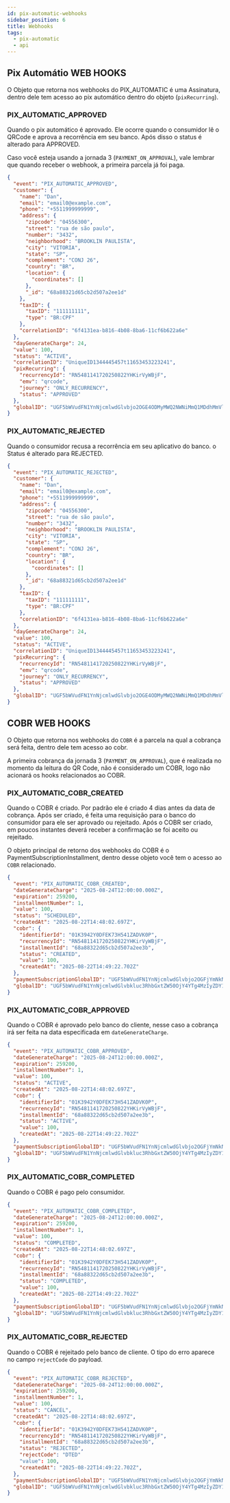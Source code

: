 ```yaml
---
id: pix-automatic-webhooks
sidebar_position: 6
title: Webhooks
tags:
  - pix-automatic
  - api
---
```


## Pix Automátio WEB HOOKS

O Objeto que retorna nos webhooks do PIX_AUTOMATIC é uma Assinatura, dentro dele tem acesso ao pix automático dentro do objeto (`pixRecurring`).

### PIX_AUTOMATIC_APPROVED

Quando o pix automático é aprovado. Ele ocorre quando o consumidor lê o QRCode e aprova a recorrência em seu banco. Após disso o status é alterado para APPROVED.

Caso você esteja usando a jornada 3 (`PAYMENT_ON_APPROVAL`), vale lembrar que quando receber o webhook, a primeira parcela já foi paga.

```json
{
  "event": "PIX_AUTOMATIC_APPROVED",
  "customer": {
    "name": "Dan",
    "email": "email0@example.com",
    "phone": "+5511999999999",
    "address": {
      "zipcode": "04556300",
      "street": "rua de são paulo",
      "number": "3432",
      "neighborhood": "BROOKLIN PAULISTA",
      "city": "VITORIA",
      "state": "SP",
      "complement": "CONJ 26",
      "country": "BR",
      "location": {
        "coordinates": []
      },
      "_id": "68a88321d65cb2d507a2ee1d"
    },
    "taxID": {
      "taxID": "111111111",
      "type": "BR:CPF"
    },
    "correlationID": "6f4131ea-b816-4b08-8ba6-11cf6b622a6e"
  },
  "dayGenerateCharge": 24,
  "value": 100,
  "status": "ACTIVE",
  "correlationID": "UniqueID1344445457t11653453223241",
  "pixRecurring": {
    "recurrencyId": "RN5481141720250822YHKirVyWBjF",
    "emv": "qrcode",
    "journey": "ONLY_RECURRENCY",
    "status": "APPROVED"
  },
  "globalID": "UGF5bWVudFN1YnNjcmlwdGlvbjo2OGE4ODMyMWQ2NWNiMmQ1MDdhMmVlMjk="
}
```
### PIX_AUTOMATIC_REJECTED

Quando o consumidor recusa a recorrência em seu aplicativo do banco. o Status é alterado para REJECTED.

```json
{
  "event": "PIX_AUTOMATIC_REJECTED",
  "customer": {
    "name": "Dan",
    "email": "email0@example.com",
    "phone": "+5511999999999",
    "address": {
      "zipcode": "04556300",
      "street": "rua de são paulo",
      "number": "3432",
      "neighborhood": "BROOKLIN PAULISTA",
      "city": "VITORIA",
      "state": "SP",
      "complement": "CONJ 26",
      "country": "BR",
      "location": {
        "coordinates": []
      },
      "_id": "68a88321d65cb2d507a2ee1d"
    },
    "taxID": {
      "taxID": "111111111",
      "type": "BR:CPF"
    },
    "correlationID": "6f4131ea-b816-4b08-8ba6-11cf6b622a6e"
  },
  "dayGenerateCharge": 24,
  "value": 100,
  "status": "ACTIVE",
  "correlationID": "UniqueID1344445457t11653453223241",
  "pixRecurring": {
    "recurrencyId": "RN5481141720250822YHKirVyWBjF",
    "emv": "qrcode",
    "journey": "ONLY_RECURRENCY",
    "status": "APPROVED"
  },
  "globalID": "UGF5bWVudFN1YnNjcmlwdGlvbjo2OGE4ODMyMWQ2NWNiMmQ1MDdhMmVlMjk="
}
```

## COBR WEB HOOKS

O Objeto que retorna nos webhooks do `COBR` é a parcela na qual a cobrança será feita, dentro dele tem acesso ao cobr.

A primeira cobrança da jornada 3 (`PAYMENT_ON_APPROVAL`), que é realizada no momento da leitura do QR Code, não é considerado um COBR, logo não acionará os hooks relacionados ao COBR.

### PIX_AUTOMATIC_COBR_CREATED

Quando o COBR é criado. Por padrão ele é criado 4 dias antes da data de cobrança. Após ser criado, é feita uma requisição para o banco do consumidor para ele ser aprovado ou rejeitado. Após o COBR ser criado, em poucos instantes deverá receber a confirmação se foi aceito ou rejeitado.

O objeto principal de retorno dos webhooks do COBR é o PaymentSubscriptionInstallment, dentro desse objeto você tem o acesso ao `COBR` relacionado.

```json
{
  "event": "PIX_AUTOMATIC_COBR_CREATED",
  "dateGenerateCharge": "2025-08-24T12:00:00.000Z",
  "expiration": 259200,
  "installmentNumber": 1,
  "value": 100,
  "status": "SCHEDULED",
  "createdAt": "2025-08-22T14:48:02.697Z",
  "cobr": {
    "identifierId": "01K3942Y0DFEK73H541ZADVK0P",
    "recurrencyId": "RN5481141720250822YHKirVyWBjF",
    "installmentId": "68a88322d65cb2d507a2ee3b",
    "status": "CREATED",
    "value": 100,
    "createdAt": "2025-08-22T14:49:22.702Z"
  },
  "paymentSubscriptionGlobalID": "UGF5bWVudFN1YnNjcmlwdGlvbjo2OGFjYmNkNGE5NTY1M2VmMjQzYjY2Zjc=",
  "globalID": "UGF5bWVudFN1YnNjcmlwdGlvbkluc3RhbGxtZW50OjY4YTg4MzIyZDY1Y2IyZDUwN2EyZWUzYg=="
}
```

### PIX_AUTOMATIC_COBR_APPROVED

Quando o COBR é aprovado pelo banco do cliente, nesse caso a cobrança irá ser feita na data especificada em `dateGenerateCharge`.

```json
{
  "event": "PIX_AUTOMATIC_COBR_APPROVED",
  "dateGenerateCharge": "2025-08-24T12:00:00.000Z",
  "expiration": 259200,
  "installmentNumber": 1,
  "value": 100,
  "status": "ACTIVE",
  "createdAt": "2025-08-22T14:48:02.697Z",
  "cobr": {
    "identifierId": "01K3942Y0DFEK73H541ZADVK0P",
    "recurrencyId": "RN5481141720250822YHKirVyWBjF",
    "installmentId": "68a88322d65cb2d507a2ee3b",
    "status": "ACTIVE",
    "value": 100,
    "createdAt": "2025-08-22T14:49:22.702Z"
  },
  "paymentSubscriptionGlobalID": "UGF5bWVudFN1YnNjcmlwdGlvbjo2OGFjYmNkNGE5NTY1M2VmMjQzYjY2Zjc=",
  "globalID": "UGF5bWVudFN1YnNjcmlwdGlvbkluc3RhbGxtZW50OjY4YTg4MzIyZDY1Y2IyZDUwN2EyZWUzYg=="
}
```

### PIX_AUTOMATIC_COBR_COMPLETED

Quando o COBR é pago pelo consumidor.

```json
{
  "event": "PIX_AUTOMATIC_COBR_COMPLETED",
  "dateGenerateCharge": "2025-08-24T12:00:00.000Z",
  "expiration": 259200,
  "installmentNumber": 1,
  "value": 100,
  "status": "COMPLETED",
  "createdAt": "2025-08-22T14:48:02.697Z",
  "cobr": {
    "identifierId": "01K3942Y0DFEK73H541ZADVK0P",
    "recurrencyId": "RN5481141720250822YHKirVyWBjF",
    "installmentId": "68a88322d65cb2d507a2ee3b",
    "status": "COMPLETED",
    "value": 100,
    "createdAt": "2025-08-22T14:49:22.702Z"
  },
  "paymentSubscriptionGlobalID": "UGF5bWVudFN1YnNjcmlwdGlvbjo2OGFjYmNkNGE5NTY1M2VmMjQzYjY2Zjc=",
  "globalID": "UGF5bWVudFN1YnNjcmlwdGlvbkluc3RhbGxtZW50OjY4YTg4MzIyZDY1Y2IyZDUwN2EyZWUzYg=="
}
```

### PIX_AUTOMATIC_COBR_REJECTED

Quando o COBR é rejeitado pelo banco de cliente. O tipo do erro aparece no campo `rejectCode` do payload.

```json
{
  "event": "PIX_AUTOMATIC_COBR_REJECTED",
  "dateGenerateCharge": "2025-08-24T12:00:00.000Z",
  "expiration": 259200,
  "installmentNumber": 1,
  "value": 100,
  "status": "CANCEL",
  "createdAt": "2025-08-22T14:48:02.697Z",
  "cobr": {
    "identifierId": "01K3942Y0DFEK73H541ZADVK0P",
    "recurrencyId": "RN5481141720250822YHKirVyWBjF",
    "installmentId": "68a88322d65cb2d507a2ee3b",
    "status": "REJECTED",
    "rejectCode": "DTED"
    "value": 100,
    "createdAt": "2025-08-22T14:49:22.702Z",
  },
  "paymentSubscriptionGlobalID": "UGF5bWVudFN1YnNjcmlwdGlvbjo2OGFjYmNkNGE5NTY1M2VmMjQzYjY2Zjc=",
  "globalID": "UGF5bWVudFN1YnNjcmlwdGlvbkluc3RhbGxtZW50OjY4YTg4MzIyZDY1Y2IyZDUwN2EyZWUzYg=="
}
```